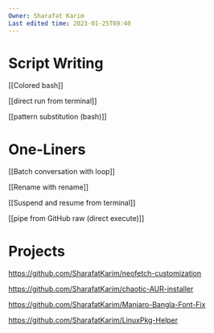 ```yaml
---
Owner: Sharafat Karim
Last edited time: 2023-01-25T09:40
---
```

# Script Writing

[[Colored bash]]

[[direct run from terminal]]

[[pattern substitution (bash)]]

# One-Liners

[[Batch conversation with loop]]

[[Rename with rename]]

[[Suspend and resume from terminal]]

[[pipe from GitHub raw (direct execute)]]

# Projects

https://github.com/SharafatKarim/neofetch-customization

https://github.com/SharafatKarim/chaotic-AUR-installer

https://github.com/SharafatKarim/Manjaro-Bangla-Font-Fix

https://github.com/SharafatKarim/LinuxPkg-Helper